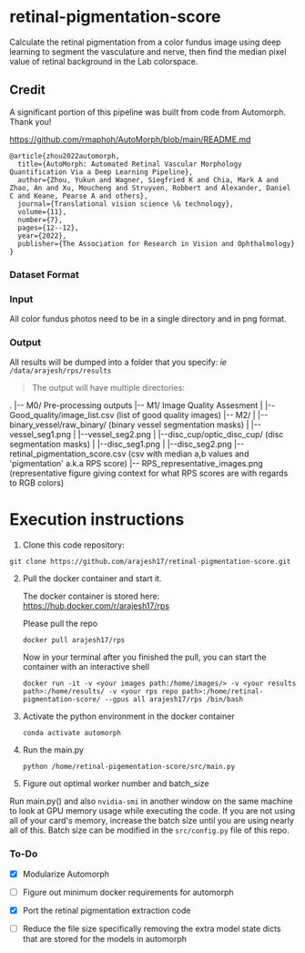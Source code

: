 # retinal-pigmentation-score
Calculate the retinal pigmentation from a color fundus image using deep learning to segment the vasculature and nerve, then find the median pixel value of retinal background in the Lab colorspace.

## Credit
A significant portion of this pipeline was built from code from Automorph. Thank you!

https://github.com/rmaphoh/AutoMorph/blob/main/README.md

```
@article{zhou2022automorph,
  title={AutoMorph: Automated Retinal Vascular Morphology Quantification Via a Deep Learning Pipeline},
  author={Zhou, Yukun and Wagner, Siegfried K and Chia, Mark A and Zhao, An and Xu, Moucheng and Struyven, Robbert and Alexander, Daniel C and Keane, Pearse A and others},
  journal={Translational vision science \& technology},
  volume={11},
  number={7},
  pages={12--12},
  year={2022},
  publisher={The Association for Research in Vision and Ophthalmology}
}
```

### Dataset Format

### Input
  
  All color fundus photos need to be in a single directory and in png format.

### Output

  All results will be dumped into a folder that you specify: *ie* `/data/arajesh/rps/results`

> The output will have multiple directories:

  .
  |-- M0/ Pre-processing outputs
  |-- M1/ Image Quality Assesment
  |   |--Good_quality/image_list.csv (list of good quality images)
  |-- M2/
  |   |--binary_vessel/raw_binary/ (binary vessel segmentation masks)
  |       |--vessel_seg1.png
  |       |--vessel_seg2.png
  |   |--disc_cup/optic_disc_cup/ (disc segmentation masks)
  |       |--disc_seg1.png
  |       |--disc_seg2.png
  |-- retinal_pigmentation_score.csv (csv with median a,b values and 'pigmentation' a.k.a RPS score)
  |-- RPS_representative_images.png (representative figure giving context for what RPS scores are with regards to RGB colors)


# Execution instructions

1. Clone this code repository:

  `git clone https://github.com/arajesh17/retinal-pigmentation-score.git`

2. Pull the docker container and start it.

    The docker container is stored here: https://hub.docker.com/r/arajesh17/rps

    Please pull the repo 
    
      `docker pull arajesh17/rps`
    
    Now in your terminal after you finished the pull, you can start the container with an interactive shell
    
      `docker run -it -v <your images path:/home/images/> -v <your results path>:/home/results/ -v <your rps repo path>:/home/retinal-pigmentation-score/ --gpus all arajesh17/rps /bin/bash`

3. Activate the python environment in the docker container

    `conda activate automorph`

4. Run the main.py

    `python /home/retinal-pigementation-score/src/main.py`
    
5. Figure out optimal worker number and batch_size

  Run main.py() and also `nvidia-smi` in another window on the same machine to look at GPU memory usage while executing the code. If you are not using all of your card's memory, increase the batch size until you are using nearly all of this. Batch size can be modified in the `src/config.py` file of this repo.


### To-Do
- [X] Modularize Automorph
- [ ] Figure out minimum docker requirements for automorph
- [X] Port the retinal pigmentation extraction code
- [ ] Reduce the file size specifically removing the extra model state dicts that are stored for the models in automorph

